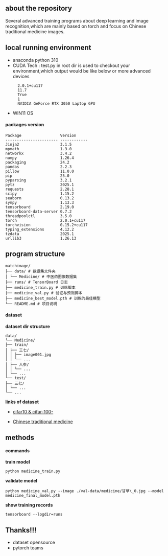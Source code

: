 ## about the repository

Several advanced training programs about deep learning and image recognition,which are mainly based on torch and focus on Chinese traditional medicine images.

## local running environment

- anaconda python 310
- CUDA Tech :
  test.py in root dir is used to checkout your environment,which output would be like below or more advanced devices
  ```
    2.0.1+cu117
    11.7
    True
    1
    NVIDIA GeForce RTX 3050 Laptop GPU
  ```
- WIN11 OS

#### packages version

```
Package                 Version
----------------------- ------------
Jinja2                  3.1.5
mpmath                  1.3.0
networkx                3.4.2
numpy                   1.26.4
packaging               24.2
pandas                  2.2.3
pillow                  11.0.0
pip                     25.0
pyparsing               3.2.1
pytz                    2025.1
requests                2.28.1
scipy                   1.15.2
seaborn                 0.13.2
sympy                   1.13.3
tensorboard             2.19.0
tensorboard-data-server 0.7.2
threadpoolctl           3.5.0
torch                   2.0.1+cu117
torchvision             0.15.2+cu117
typing_extensions       4.12.2
tzdata                  2025.1
urllib3                 1.26.13
```

## program structure

```
matchimage/
├── data/ # 数据集文件夹
│ └── Medicine/ # 中医药图像数据集
├── runs/ # TensorBoard 日志
├── medicine_train.py # 训练脚本
├── medicine_val.py # 验证与预测脚本
├── medicine_best_model.pth # 训练的最佳模型
└── README.md # 项目说明
```

#### dataset

**dataset dir structure**

```
data/
└── Medicine/
├── train/
│ ├── 三七/
│ │ ├── image001.jpg
│ │ └── ...
│ ├── 人参/
│ │ └── ...
│ └── ...
└── test/
├── 三七/
│ └── ...
└── ...
```

**links of dataset**

- [cifar10 & cifar-100-](https://www.cs.toronto.edu/~kriz/cifar.html)

- [Chinese traditional medicine](https://www.kaggle.com/datasets/yihengyan111/chinese-herbal-medicine)

## methods

#### commands

**train model**

```
python medicine_train.py
```

**validate model**

```
python medicine_val.py --image ./val-data/medicine/甘草\_0.jpg --model medicine_final_model.pth
```

**show training records**

```
tensorboard --logdir=runs
```

## Thanks!!!

- dataset opensource
- pytorch teams
